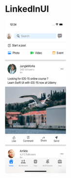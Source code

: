 # LinkedlnUI

<img src="https://github.com/DannyK18/LinkedlnUI/blob/main/1.png" width="200" height="500">
